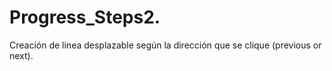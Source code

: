 # Progress_Steps2.

Creación de linea desplazable según la dirección que se clique (previous or next). 
